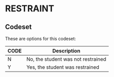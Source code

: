 
# RESTRAINT





## Codeset

These are options for this codeset:

| CODE   | Description                        |
|--------|------------------------------------|
| N      | No, the student was not restrained |
| Y      | Yes, the student was restrained    |

    